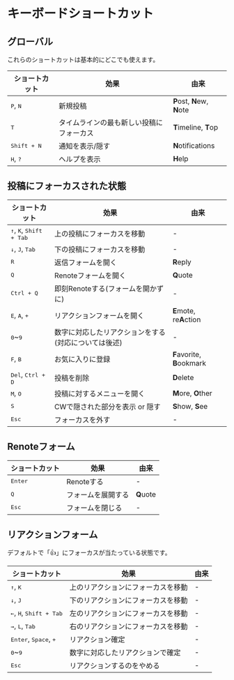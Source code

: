 # キーボードショートカット

## グローバル
これらのショートカットは基本的にどこでも使えます。
<table>
	<thead>
		<tr><th>ショートカット</th><th>効果</th><th>由来</th></tr>
	</thead>
	<tbody>
		<tr><td><kbd class="key">P</kbd>, <kbd class="key">N</kbd></td><td>新規投稿</td><td><b>P</b>ost, <b>N</b>ew, <b>N</b>ote</td></tr>
		<tr><td><kbd class="key">T</kbd></td><td>タイムラインの最も新しい投稿にフォーカス</td><td><b>T</b>imeline, <b>T</b>op</td></tr>
		<tr><td><kbd class="group"><kbd class="key">Shift</kbd> + <kbd class="key">N</kbd></kbd></td><td>通知を表示/隠す</td><td><b>N</b>otifications</td></tr>
		<tr><td><kbd class="key">H</kbd>, <kbd class="key">?</kbd></td><td>ヘルプを表示</td><td><b>H</b>elp</td></tr>
	</tbody>
</table>

## 投稿にフォーカスされた状態
<table>
	<thead>
		<tr><th>ショートカット</th><th>効果</th><th>由来</th></tr>
	</thead>
	<tbody>
		<tr><td><kbd class="key">↑</kbd>, <kbd class="key">K</kbd>, <kbd class="group"><kbd class="key">Shift</kbd> + <kbd class="key">Tab</kbd></kbd></td><td>上の投稿にフォーカスを移動</td><td>-</td></tr>
		<tr><td><kbd class="key">↓</kbd>, <kbd class="key">J</kbd>, <kbd class="key">Tab</kbd></td><td>下の投稿にフォーカスを移動</td><td>-</td></tr>
		<tr><td><kbd class="key">R</kbd></td><td>返信フォームを開く</td><td><b>R</b>eply</td></tr>
		<tr><td><kbd class="key">Q</kbd></td><td>Renoteフォームを開く</td><td><b>Q</b>uote</td></tr>
		<tr><td><kbd class="group"><kbd class="key">Ctrl</kbd> + <kbd class="key">Q</kbd></kbd></td><td>即刻Renoteする(フォームを開かずに)</td><td>-</td></tr>
		<tr><td><kbd class="key">E</kbd>, <kbd class="key">A</kbd>, <kbd class="key">+</kbd></td><td>リアクションフォームを開く</td><td><b>E</b>mote, re<b>A</b>ction</td></tr>
		<tr><td><kbd class="key">0</kbd>~<kbd class="key">9</kbd></td><td>数字に対応したリアクションをする(対応については後述)</td><td>-</td></tr>
		<tr><td><kbd class="key">F</kbd>, <kbd class="key">B</kbd></td><td>お気に入りに登録</td><td><b>F</b>avorite, <b>B</b>ookmark</td></tr>
		<tr><td><kbd class="key">Del</kbd>, <kbd class="group"><kbd class="key">Ctrl</kbd> + <kbd class="key">D</kbd></kbd></td><td>投稿を削除</td><td><b>D</b>elete</tr>
		<tr><td><kbd class="key">M</kbd>, <kbd class="key">O</kbd></td><td>投稿に対するメニューを開く</td><td><b>M</b>ore, <b>O</b>ther</td></tr>
		<tr><td><kbd class="key">S</kbd></td><td>CWで隠された部分を表示 or 隠す</td><td><b>S</b>how, <b>S</b>ee</td></tr>
		<tr><td><kbd class="key">Esc</kbd></td><td>フォーカスを外す</td><td>-</td></tr>
	</tbody>
</table>

## Renoteフォーム
<table>
	<thead>
		<tr><th>ショートカット</th><th>効果</th><th>由来</th></tr>
	</thead>
	<tbody>
		<tr><td><kbd class="key">Enter</kbd></td><td>Renoteする</td><td>-</td></tr>
		<tr><td><kbd class="key">Q</kbd></td><td>フォームを展開する</td><td><b>Q</b>uote</td></tr>
		<tr><td><kbd class="key">Esc</kbd></td><td>フォームを閉じる</td><td>-</td></tr>
	</tbody>
</table>

## リアクションフォーム
デフォルトで「👍」にフォーカスが当たっている状態です。
<table>
	<thead>
		<tr><th>ショートカット</th><th>効果</th><th>由来</th></tr>
	</thead>
	<tbody>
		<tr><td><kbd class="key">↑</kbd>, <kbd class="key">K</kbd></td><td>上のリアクションにフォーカスを移動</td><td>-</td></tr>
		<tr><td><kbd class="key">↓</kbd>, <kbd class="key">J</kbd></td><td>下のリアクションにフォーカスを移動</td><td>-</td></tr>
		<tr><td><kbd class="key">←</kbd>, <kbd class="key">H</kbd>, <kbd class="group"><kbd class="key">Shift</kbd> + <kbd class="key">Tab</kbd></kbd></td><td>左のリアクションにフォーカスを移動</td><td>-</td></tr>
		<tr><td><kbd class="key">→</kbd>, <kbd class="key">L</kbd>, <kbd class="key">Tab</kbd></td><td>右のリアクションにフォーカスを移動</td><td>-</td></tr>
		<tr><td><kbd class="key">Enter</kbd>, <kbd class="key">Space</kbd>, <kbd class="key">+</kbd></td><td>リアクション確定</td><td>-</td></tr>
		<tr><td><kbd class="key">0</kbd>~<kbd class="key">9</kbd></td><td>数字に対応したリアクションで確定</td><td>-</td></tr>
		<tr><td><kbd class="key">Esc</kbd></td><td>リアクションするのをやめる</td><td>-</td></tr>
	</tbody>
</table>
